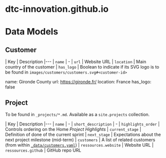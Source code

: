 # dtc-innovation.github.io


# Data Models

## Customer

| Key | Description
|---
| `name` | -
| `url` | Website URL
| `location` | Main country of the customer
| `has_logo` | Boolean to indicate if its SVG logo is to be found in `images/customers/customers.svg#<customer-id>`

name: Gironde County
url: https://gironde.fr/
location: France
has_logo: false



## Project

To be found in `_projects/*.md`.
Available as a `site.projects` collection.

| Key | Description
|---
| `name` | -
| `short_description` | -
| `highlights_order` | Controls ordering on the Home _Project Highlights_
| `current_stage` | Definition of done of the current sprint
| `next_stage` | Expectations about the next project milestone (mid-term)
| `customers` | A list of related customers (from within [`_data/customers.yaml`](_data/customers.yaml))
| `ressources.website` | Website URL
| `ressources.github` | GitHub repo URL
